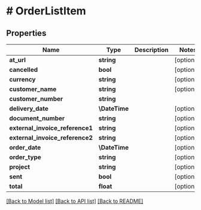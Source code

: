 # # OrderListItem

## Properties

Name | Type | Description | Notes
------------ | ------------- | ------------- | -------------
**at_url** | **string** |  | [optional]
**cancelled** | **bool** |  | [optional]
**currency** | **string** |  | [optional]
**customer_name** | **string** |  | [optional]
**customer_number** | **string** |  |
**delivery_date** | **\DateTime** |  | [optional]
**document_number** | **string** |  | [optional]
**external_invoice_reference1** | **string** |  | [optional]
**external_invoice_reference2** | **string** |  | [optional]
**order_date** | **\DateTime** |  | [optional]
**order_type** | **string** |  | [optional]
**project** | **string** |  | [optional]
**sent** | **bool** |  | [optional]
**total** | **float** |  | [optional]

[[Back to Model list]](../../README.md#models) [[Back to API list]](../../README.md#endpoints) [[Back to README]](../../README.md)
